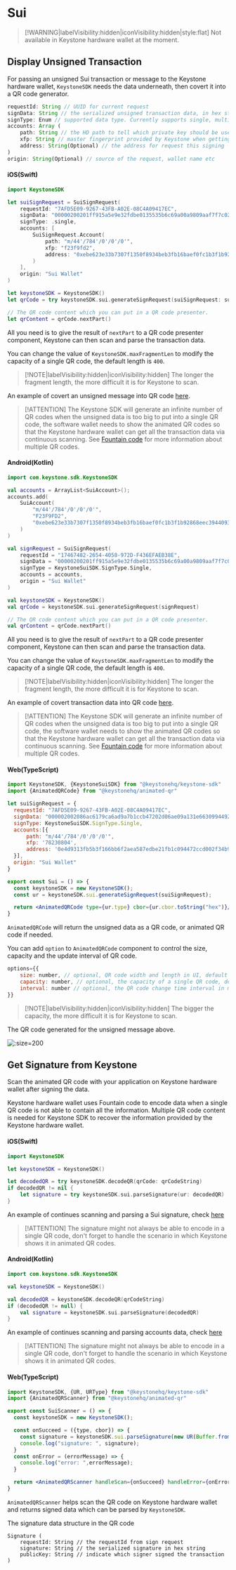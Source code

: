 # Sui

> [!WARNING|labelVisibility:hidden|iconVisibility:hidden|style:flat]
> Not available in Keystone hardware wallet at the moment.

## Display Unsigned Transaction

For passing an unsigned Sui transaction or message to the Keystone hardware wallet,
`KeystoneSDK` needs the data underneath, then covert it into a QR code generator.

```js
requestId: String // UUID for current request
signData: String // the serialized unsigned transaction data, in hex string
signType: Enum // supported data type. Currently supports single, multi and message
accounts: Array (
    path: String // the HD path to tell which private key should be used to sign the data
    xfp: String // master fingerprint provided by Keystone when getting accounts
    address: String(Optional) // the address for request this signing
)
origin: String(Optional) // source of the request, wallet name etc
```

<!-- tabs:start -->

#### **iOS(Swift)**

```swift
import KeystoneSDK

let suiSignRequest = SuiSignRequest(
    requestId: "7AFD5E09-9267-43FB-A02E-08C4A09417EC",
    signData: "00000200201ff915a5e9e32fdbe0135535b6c69a00a9809aaf7f7c0275d3239ca79db20d6400081027000000000000020200010101000101020000010000ebe623e33b7307f1350f8934beb3fb16baef0fc1b3f1b92868eec3944093886901a2e3e42930675d9571a467eb5d4b22553c93ccb84e9097972e02c490b4e7a22ab73200000000000020176c4727433105da34209f04ac3f22e192a2573d7948cb2fabde7d13a7f4f149ebe623e33b7307f1350f8934beb3fb16baef0fc1b3f1b92868eec39440938869e803000000000000640000000000000000",
    signType: .single,
    accounts: [
        SuiSignRequest.Account(
            path: "m/44'/784'/0'/0'/0'",
            xfp: "f23f9fd2",
            address: "0xebe623e33b7307f1350f8934beb3fb16baef0fc1b3f1b92868eec39440938869"
        )
    ],
    origin: "Sui Wallet"
)

let keystoneSDK = KeystoneSDK()
let qrCode = try keystoneSDK.sui.generateSignRequest(suiSignRequest: suiSignRequest);

// The QR code content which you can put in a QR code presenter.
let qrContent = qrCode.nextPart()
```

All you need is to give the result of `nextPart` to a QR code presenter component,
Keystone can then scan and parse the transaction data.

You can change the value of `KeystoneSDK.maxFragmentLen` to modify the capacity of a single QR code, the default length is `400`.

> [!NOTE|labelVisibility:hidden|iconVisibility:hidden]
> The longer the fragment length, the more difficult it is for Keystone to scan.

An example of covert an unsigned message into QR code [here](https://github.com/KeystoneHQ/keystone-sdk-ios-demo/blob/master/keystone-sdk-ios-demo/SignTransaction/Sui.swift).

> [!ATTENTION]
> The Keystone SDK will generate an infinite number of QR codes when the unsigned data is too big to put into a single QR code,
> the software wallet needs to show the animated QR codes so that the Keystone hardware wallet can get all the transaction data via continuous scanning.
> See [Fountain code](https://en.wikipedia.org/wiki/Fountain_code) for more information about multiple QR codes.

#### **Android(Kotlin)**

```kotlin
import com.keystone.sdk.KeystoneSDK

val accounts = ArrayList<SuiAccount>();
accounts.add(
    SuiAccount(
        "m/44'/784'/0'/0'/0'",
        "F23F9FD2",
        "0xebe623e33b7307f1350f8934beb3fb16baef0fc1b3f1b92868eec39440938869"
    )
)

val signRequest = SuiSignRequest(
    requestId = "17467482-2654-4058-972D-F436EFAEB38E",
    signData = "00000200201ff915a5e9e32fdbe0135535b6c69a00a9809aaf7f7c0275d3239ca79db20d6400081027000000000000020200010101000101020000010000ebe623e33b7307f1350f8934beb3fb16baef0fc1b3f1b92868eec3944093886901a2e3e42930675d9571a467eb5d4b22553c93ccb84e9097972e02c490b4e7a22ab73200000000000020176c4727433105da34209f04ac3f22e192a2573d7948cb2fabde7d13a7f4f149ebe623e33b7307f1350f8934beb3fb16baef0fc1b3f1b92868eec39440938869e803000000000000640000000000000000",
    signType = KeystoneSuiSDK.SignType.Single,
    accounts = accounts,
    origin = "Sui Wallet"
)

val keystoneSDK = KeystoneSDK()
val qrCode = keystoneSDK.sui.generateSignRequest(signRequest)

// The QR code content which you can put in a QR code presenter.
val qrContent = qrCode.nextPart()
```

All you need is to give the result of `nextPart` to a QR code presenter component,
Keystone can then scan and parse the transaction data.

You can change the value of `KeystoneSDK.maxFragmentLen` to modify the capacity of a single QR code, the default length is `400`.

> [!NOTE|labelVisibility:hidden|iconVisibility:hidden]
> The longer the fragment length, the more difficult it is for Keystone to scan.

An example of covert transaction data into QR code [here](https://github.com/KeystoneHQ/keystone-sdk-android-demo/blob/master/app/src/main/kotlin/com/keystone/sdk/demo/PlayerFragment.kt).

> [!ATTENTION]
> The Keystone SDK will generate an infinite number of QR codes when the unsigned data is too big to put into a single QR code,
> the software wallet needs to show the animated QR codes so that the Keystone hardware wallet can get all the transaction data via continuous scanning.
> See [Fountain code](https://en.wikipedia.org/wiki/Fountain_code) for more information about multiple QR codes.

#### **Web(TypeScript)**

```jsx
import KeystoneSDK, {KeystoneSuiSDK} from "@keystonehq/keystone-sdk"
import {AnimatedQRCode} from "@keystonehq/animated-qr"

let suiSignRequest = {
  requestId: "7AFD5E09-9267-43FB-A02E-08C4A09417EC",
  signData: "000002002086ac6179ca6ad9a7b1ccb47202d06ae09a131e66309944922af9c73d3c203b66000810270000000000000202000101010001010200000100000e4d9313fb5b3f166bb6f2aea587edbe21fb1c094472ccd002f34b9d0633c71901d833a8eabc697a0b2e23740aca7be9b0b9e1560a39d2f390cf2534e94429f91ced0c00000000000020190ca0d64215ac63f50dbffa47563404182304e0c10ea30b5e4d671b7173a34c0e4d9313fb5b3f166bb6f2aea587edbe21fb1c094472ccd002f34b9d0633c719e803000000000000640000000000000000",
  signType: KeystoneSuiSDK.SignType.Single,
  accounts:[{
      path: "m/44'/784'/0'/0'/0'",
      xfp: '78230804',
      address: '0e4d9313fb5b3f166bb6f2aea587edbe21fb1c094472ccd002f34b9d0633c719'
  }],
  origin: "Sui Wallet"
}

export const Sui = () => {
  const keystoneSDK = new KeystoneSDK();
  const ur = keystoneSDK.sui.generateSignRequest(suiSignRequest);

  return <AnimatedQRCode type={ur.type} cbor={ur.cbor.toString("hex")}/>
}
```

`AnimatedQRCode` will return the unsigned data as a QR code, or animated QR code if needed.

You can add `option` to `AnimatedQRCode` component to control the size, capacity and the update interval of QR code.
```jsx
options={{
    size: number, // optional, QR code width and length in UI, default 180px
    capacity: number, // optional, the capacity of a single QR code, default 400 bytes per image
    interval: number // optional, the QR code change time interval in mill seconds for animated QR code, default 100ms
}}
```
> [!NOTE|labelVisibility:hidden|iconVisibility:hidden]
> The bigger the capacity, the more difficult it is for Keystone to scan.

<!-- tabs:end -->

The QR code generated for the unsigned message above.

![](/_media/sign-sui-single.png ':size=200')

## Get Signature from Keystone

Scan the animated QR code with your application on Keystone hardware wallet after signing the data.

Keystone hardware wallet uses Fountain code to encode data when a single QR code is not able to contain all the information.
Multiple QR code content is needed for Keystone SDK to recover the information provided by the Keystone hardware wallet.

<!-- tabs:start -->

#### **iOS(Swift)**

```swift
import KeystoneSDK

let keystoneSDK = KeystoneSDK()

let decodedQR = try keystoneSDK.decodeQR(qrCode: qrCodeString)
if decodedQR != nil {
    let signature = try keystoneSDK.sui.parseSignature(ur: decodedQR)
}
```
An example of continues scanning and parsing a Sui signature, check [here](https://github.com/KeystoneHQ/keystone-sdk-ios-demo/blob/master/keystone-sdk-ios-demo/SignTransaction/Sui.swift)

> [!ATTENTION]
> The signature might not always be able to encode in a single QR code,
> don't forget to handle the scenario in which Keystone shows it in animated QR codes.

#### **Android(Kotlin)**

```kotlin
import com.keystone.sdk.KeystoneSDK

val keystoneSDK = KeystoneSDK()

val decodedQR = keystoneSDK.decodeQR(qrCodeString)
if (decodedQR != null) {
    val signature = keystoneSDK.sui.parseSignature(decodedQR)
}
```
An example of continues scanning and parsing accounts data, check [here](https://github.com/KeystoneHQ/keystone-sdk-android-demo/blob/master/app/src/main/kotlin/com/keystone/sdk/demo/ScannerFragment.kt)

> [!ATTENTION]
> The signature might not always be able to encode in a single QR code,
> don't forget to handle the scenario in which Keystone shows it in animated QR codes.

#### **Web(TypeScript)**

```jsx
import KeystoneSDK, {UR, URType} from "@keystonehq/keystone-sdk"
import {AnimatedQRScanner} from "@keystonehq/animated-qr"

export const SuiScanner = () => {
  const keystoneSDK = new KeystoneSDK();

  const onSucceed = ({type, cbor}) => {
    const signature = keystoneSDK.sui.parseSignature(new UR(Buffer.from(cbor, "hex"), type))
    console.log("signature: ", signature);
  }
  const onError = (errorMessage) => {
    console.log("error: ",errorMessage);
  }

  return <AnimatedQRScanner handleScan={onSucceed} handleError={onError} urTypes={[URType.SuiSignature]} />
}
```

`AnimatedQRScanner` helps scan the QR code on Keystone hardware wallet and returns signed data which can be parsed by `KeystoneSDK`.

<!-- tabs:end -->

The signature data structure in the QR code
```
Signature (
    requestId: String // the requestId from sign request
    signature: String // the serialized signature in hex string
    publicKey: String // indicate which signer signed the transaction
)
```
